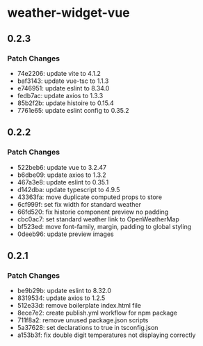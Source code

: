 # weather-widget-vue

## 0.2.3

### Patch Changes

- 74e2206: update vite to 4.1.2
- baf3143: update vue-tsc to 1.1.3
- e746951: update eslint to 8.34.0
- fedb7ac: update axios to 1.3.3
- 85b2f2b: update histoire to 0.15.4
- 7761e65: update eslint config to 0.35.2

## 0.2.2

### Patch Changes

- 522beb6: update vue to 3.2.47
- b6dbe09: update axios to 1.3.2
- 467a3e8: update eslint to 0.35.1
- d142dba: update typescript to 4.9.5
- 43363fa: move duplicate computed props to store
- 6cf999f: set fix width for standard weather
- 66fd520: fix historie component preview no padding
- cbc0ac7: set standard weather link to OpenWeatherMap
- bf523ed: move font-family, margin, padding to global styling
- 0deeb96: update preview images

## 0.2.1

### Patch Changes

- be9b29b: update eslint to 8.32.0
- 8319534: update axios to 1.2.5
- 512e33d: remove boilerplate index.html file
- 8ece7e2: create publish.yml workflow for npm package
- 711f8a2: remove unused package.json scripts
- 5a37628: set declarations to true in tsconfig.json
- a153b3f: fix double digit temperatures not displaying correctly
